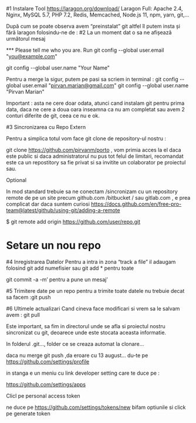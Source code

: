 #1 Instalare Tool
https://laragon.org/download/ Laragon Full: Apache 2.4, Nginx, MySQL 5.7, PHP 7.2, Redis, Memcached, Node.js 11, npm, yarn, git,…

După cum se poate observa avem “preinstalat” git  altfel îl putem insta și fără laragon folosindu-ne de : 
#2 La un moment dat o sa ne afișează următorul mesaj

*** Please tell me who you are.
 Run git config --global user.email "you@example.com" 

git config --global user.name "Your Name"

Pentru a merge la sigur, putem pe pasi sa scriem in terminal :
git config --global user.email "pirvan.marian@gmail.com"
 git config --global user.name "Pirvan Marian"

Important : asta ne cere doar odata, atunci cand instalam git pentru prima data, daca ne cere a doua oara inseamna ca nu am completat sau avem 2 conturi diferite de git, ceea ce nu e ok.


#3 Sincronizarea cu Repo Extern

Pentru a simplica totul vom face git clone de repository-ul nostru :

git clone https://github.com/pirvanm/porto , vom primia acces la el daca este public si daca administratorul nu pus tot felul de limitari, recomandat este ca un repostitory sa fie privat si sa invitite un colaborator pe proiectul sau.


Optional
 
 In mod standard trebuie sa ne conectam /sincronizam cu un repository remote de pe un site precum github.com /bitbucket / sau gitlab.com , e prea complicat dar daca suntem curiosi 
https://docs.github.com/en/free-pro-team@latest/github/using-git/adding-a-remote

$ git remote add origin https://github.com/user/repo.git
# Setare un nou repo

#4 Inregistrarea Datelor 
Pentru a intra in zona “track a file” il adaugam folosind git add numefisier sau 
git add * pentru toate

git commit -a -m’ pentru a pune un mesaj’


#5 Trimitere date pe un repo
pentru a trimite toate datele nu trebuie decat sa facem  :git push


#6 Ultimele actualizari
Cand cineva face modificari si vrem sa le salvam avem :
git pull 

Este important, sa fim in directorul unde se afla si proiectul nostru sincronizat cu git, deoarece unde este stocata aceasta informatie.

In folderul .git…, folder ce se creaza automat la clonare…

daca nu merge git push ,da eroare cu 13 august… 
du-te pe 
https://github.com/settings/profile

in stanga e un meniu cu link developer setting  care te duce pe :

https://github.com/settings/apps

Clicl pe personal access token

ne duce pe https://github.com/settings/tokens/new
bifam optiunile si click pe generate token 
